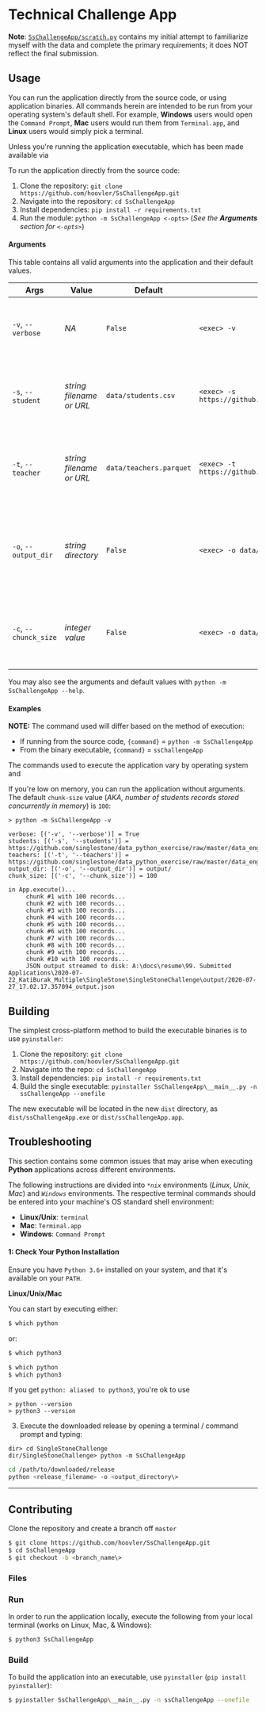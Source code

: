 # Technical Challenge App

**Note**: [`SsChallengeApp/scratch.py`](https://github.com/hoovler/SsChallengeApp/blob/master/SsChallengeApp/scratch.py) contains my initial attempt to familiarize myself with the data and complete the primary requirements; it does NOT reflect the final submission.

## Usage

You can run the application directly from the source code, or using application binaries.  All commands herein are intended to be run from your operating system's default shell.  For example, **Windows** users would open the `Command Prompt`, **Mac** users would run them from `Terminal.app`, and **Linux** users would simply pick a terminal.

Unless you're running the application executable, which has been made available via

To run the application directly from the source code:

1. Clone the repository: `git clone https://github.com/hoovler/SsChallengeApp.git`
2. Navigate into the repository: `cd SsChallengeApp`
3. Install dependencies: `pip install -r requirements.txt`
4. Run the module: `python -m SsChallengeApp <-opts>` (_See the **Arguments** section for `<-opts>`_)

#### Arguments

This table contains all valid arguments into the application and their default values.

| Args | Value | Default | Example | Description |
| ---- | ----- | ------- | ------- | ----------- |
| `-v`, `--verbose` | _NA_ | `False` | `<exec> -v` | Verbosity: if present, print debug logging to the console. |
| `-s`, `--student` | _string filename or URL_ | `data/students.csv` | `<exec> -s https://github.com/singlestone/data_python_exercise/raw/master/data_engineer/students.csv` | Student data source; may use local file or remote URL. |
| `-t`, `--teacher` | _string filename or URL_ | `data/teachers.parquet` | `<exec> -t https://github.com/singlestone/data_python_exercise/raw/master/data_engineer/teachers.parquet` | Teacher data source; may use local file or remote URL. |
| `-o`, `--output_dir` | _string directory_ | `False` | `<exec> -o data/output` | Fully-qualified, local (relative OR absolute) directory for the JSON output.  |
| `-c`, `--chunck_size` | _integer value_ | `False` | `<exec> -o data/output` | The number of records to read at a time from the `student` file.  |

You may also see the arguments and default values with `python -m SsChallengeApp --help`.

#### Examples

**NOTE:** The command used will differ based on the method of execution:
* If running from the source code, `{command}` = `python -m SsChallengeApp`
* From the binary executable, `{command}` = `ssChallengeApp`

The commands used to execute the application vary by operating system and 

If you're low on memory, you can run the application without arguments.  The default `chunk-size` value (_AKA, number of students records stored concurrently in memory_) is `100`:

```batch
> python -m SsChallengeApp -v

verbose: [('-v', '--verbose')] = True
students: [('-s', '--students')] = https://github.com/singlestone/data_python_exercise/raw/master/data_engineer/students.csv
teachers: [('-t', '--teachers')] = https://github.com/singlestone/data_python_exercise/raw/master/data_engineer/teachers.parquet
output_dir: [('-o', '--output_dir')] = output/
chunk_size: [('-c', '--chunk_size')] = 100

in App.execute()...
     chunk #1 with 100 records...
     chunk #2 with 100 records...
     chunk #3 with 100 records...
     chunk #4 with 100 records...
     chunk #5 with 100 records...
     chunk #6 with 100 records...
     chunk #7 with 100 records...
     chunk #8 with 100 records...
     chunk #9 with 100 records...
     chunk #10 with 100 records...
     JSON output streamed to disk: A:\docs\resume\99. Submitted Applications\2020-07-22_KatiBurak_Multiple\SingleStone\SingleStoneChallenge\output/2020-07-27_17.02.17.357094_output.json
```

## Building

The simplest cross-platform method to build the executable binaries is to use `pyinstaller`:

1. Clone the repository: `git clone https://github.com/hoovler/SsChallengeApp.git`
2. Navigate into the repo: `cd SsChallengeApp`
3. Install dependencies: `pip install -r requirements.txt`
4. Build the single executable: `pyinstaller SsChallengeApp\__main__.py -n ssChallengeApp --onefile`

The new executable will be located in the new `dist` directory, as `dist/ssChallengeApp.exe` or `dist/ssChallengeApp.app`.

## Troubleshooting

This section contains some common issues that may arise when executing **Python** applications across different environments.

The following instructions are divided into _`*nix`_ environments (_Linux_, _Unix_, _Mac_) and _`Windows`_ environments. 
The respective terminal commands should be entered into your machine's OS standard shell environment:
* **Linux/Unix**: `terminal`
* **Mac**: `Terminal.app`
* **Windows**: `Command Prompt`


####  1: Check Your Python Installation

Ensure you have `Python 3.6+` installed on your system, and that it's available on your `PATH`.  

**Linux/Unix/Mac**

You can start by executing either:
```bash
$ which python
```


or:

```bash
$ which python3
```

```bash
$ which python
$ which python3
```
If you get `python: aliased to python3`, you're ok to use 

``` 
> python --version
> python3 --version 
```

3. Execute the downloaded release by opening a terminal / command prompt and typing:

```shell
dir> cd SingleStoneChallenge
dir/SingleStoneChallenge> python -m SsChallengeApp
```




```bash
cd /path/to/downloaded/release
python <release_filename> -o <output_directory\>
```

---

## Contributing

Clone the repository and create a branch off `master`

```bash
$ git clone https://github.com/hoovler/SsChallengeApp.git
$ cd SsChallengeApp
$ git checkout -b <branch_name\>
```

### Files



### Run

In order to run the application locally, execute the following from your local terminal (works on Linux, Mac, & Windows):

```bash
$ python3 SsChallengeApp
```

### Build

To build the application into an executable, use `pyinstaller` (`pip install pyinstaller`):

```bash
$ pyinstaller SsChallengeApp\__main__.py -n ssChallengeApp --onefile
```